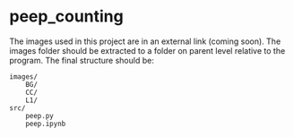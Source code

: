 # peep_counting

The images used in this project are in an external link (coming soon). The images folder should be extracted to a folder on parent level relative to the program. The final structure should be:

```
images/
    BG/
    CC/
    L1/
src/
    peep.py
    peep.ipynb
```
